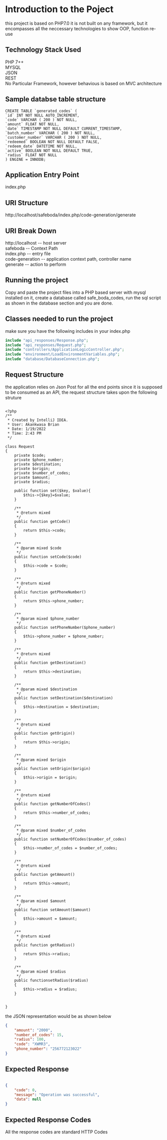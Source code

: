# Introduction to the Poject

this project is based on PHP7.0
it is not built on any framework, but it encompasses all the neccessary technologies to show OOP, function re-use


## Technology Stack Used
PHP 7++ <br />
MYSQL <br />
JSON <br />
REST<br />
No Particular Framework, however behavious is based on MVC architecture


## Sample databse table structure
```mysql
CREATE TABLE `generated_codes` (
`id` INT NOT NULL AUTO_INCREMENT,
`code` VARCHAR ( 200 ) NOT NULL,
`amount` FLOAT NOT NULL,
`date` TIMESTAMP NOT NULL DEFAULT CURRENT_TIMESTAMP,
`batch_number` VARCHAR ( 200 ) NOT NULL,
`customer_number` VARCHAR ( 200 ) NOT NULL,
`redeemed` BOOLEAN NOT NULL DEFAULT FALSE,
`redeem_date` DATETIME NOT NULL,
`active` BOOLEAN NOT NULL DEFAULT TRUE,
`radius` FLOAT NOT NULL 
) ENGINE = INNODB;

```


## Application Entry Point
index.php

## URI Structure
http://localhost/safeboda/index.php/code-generation/generate

## URI Break Down
http://localhost -- host server <br />
safeboda -- Context Path <br />
index.php -- entry file<br />
code-generation -- application context path, controller name<br />
generate -- action to perform

## Running the project
Copy and paste the project files into a PHP based server with mysql installed on it, create a database called safe_boda_codes, run the sql script as shown in the database section and you are done.

## Classes needed to run the project
make sure you have the following includes in your index.php

```Php
include "api_responses/Response.php";
include "api_responses/Request.php";
include "controllers/ApplicationLogicController.php";
include "environment/LoadEnvironmentVariables.php";
include "database/DatabaseConnection.php";

```

## Request Structure

the application relies on Json Post for all the end points since it is supposed to be consumed as an API, the request structure takes upon the following struture

```phph

<?php
/**
 * Created by IntelliJ IDEA.
 * User: Akankwasa Brian
 * Date: 1/19/2022
 * Time: 2:43 PM
 */

class Request
{
    private $code;
    private $phone_number;
    private $destination;
    private $origin;
    private $number_of_codes;
    private $amount;
    private $radius;

    public function set($key, $value){
        $this->{$key}=$value;
    }

    /**
     * @return mixed
     */
    public function getCode()
    {
        return $this->code;
    }

    /**
     * @param mixed $code
     */
    public function setCode($code)
    {
        $this->code = $code;
    }

    /**
     * @return mixed
     */
    public function getPhoneNumber()
    {
        return $this->phone_number;
    }

    /**
     * @param mixed $phone_number
     */
    public function setPhoneNumber($phone_number)
    {
        $this->phone_number = $phone_number;
    }

    /**
     * @return mixed
     */
    public function getDestination()
    {
        return $this->destination;
    }

    /**
     * @param mixed $destination
     */
    public function setDestination($destination)
    {
        $this->destination = $destination;
    }

    /**
     * @return mixed
     */
    public function getOrigin()
    {
        return $this->origin;
    }

    /**
     * @param mixed $origin
     */
    public function setOrigin($origin)
    {
        $this->origin = $origin;
    }

    /**
     * @return mixed
     */
    public function getNumberOfCodes()
    {
        return $this->number_of_codes;
    }

    /**
     * @param mixed $number_of_codes
     */
    public function setNumberOfCodes($number_of_codes)
    {
        $this->number_of_codes = $number_of_codes;
    }

    /**
     * @return mixed
     */
    public function getAmount()
    {
        return $this->amount;
    }

    /**
     * @param mixed $amount
     */
    public function setAmount($amount)
    {
        $this->amount = $amount;
    }

    /**
     * @return mixed
     */
    public function getRadius()
    {
        return $this->radius;
    }

    /**
     * @param mixed $radius
     */ 
    public functionsetRadius($radius)
    {
        $this->radius = $radius;
    }


}

```

the JSON representation would be as shown below

```json
{
    "amount": "2000",
    "number_of_codes": 15,
    "radius": 100,
    "code": "XWMR3",
    "phone_number": "256772123022"
}

```

## Expected Response
```json

{
    "code": 0,
    "message": "Operation was successful",
    "data": null
}

```


## Expected Response Codes
All the response codes are standard HTTP Codes

